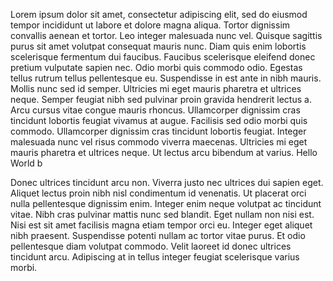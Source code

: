 Lorem ipsum dolor sit amet, consectetur adipiscing elit, sed do eiusmod tempor incididunt ut labore et dolore magna
aliqua. Tortor dignissim convallis aenean et tortor. Leo integer malesuada nunc vel. Quisque sagittis purus sit amet
volutpat consequat mauris nunc. Diam quis enim lobortis scelerisque fermentum dui faucibus. Faucibus scelerisque
eleifend donec pretium vulputate sapien nec. Odio morbi quis commodo odio. Egestas tellus rutrum tellus pellentesque eu.
Suspendisse in est ante in nibh mauris. Mollis nunc sed id semper. Ultricies mi eget mauris pharetra et ultrices neque.
Semper feugiat nibh sed pulvinar proin gravida hendrerit lectus a. Arcu cursus vitae congue mauris rhoncus. Ullamcorper
dignissim cras tincidunt lobortis feugiat vivamus at augue. Facilisis sed odio morbi quis commodo. Ullamcorper dignissim
cras tincidunt lobortis feugiat. Integer malesuada nunc vel risus commodo viverra maecenas. Ultricies mi eget mauris
pharetra et ultrices neque. Ut lectus arcu bibendum at varius.
Hello World
b

Donec ultrices tincidunt arcu non. Viverra justo nec ultrices dui sapien eget. Aliquet lectus proin nibh nisl
condimentum id venenatis. Ut placerat orci nulla pellentesque dignissim enim. Integer enim neque volutpat ac tincidunt
vitae. Nibh cras pulvinar mattis nunc sed blandit. Eget nullam non nisi est. Nisi est sit amet facilisis magna etiam
tempor orci eu. Integer eget aliquet nibh praesent. Suspendisse potenti nullam ac tortor vitae purus. Et odio
pellentesque diam volutpat commodo. Velit laoreet id donec ultrices tincidunt arcu. Adipiscing at in tellus integer
feugiat scelerisque varius morbi.
